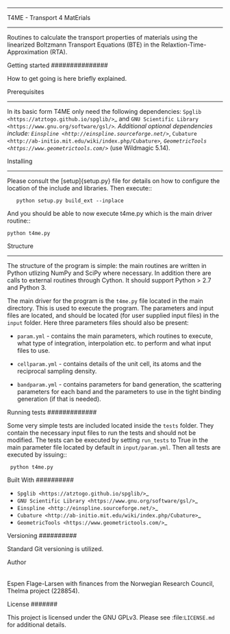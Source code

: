 ****************************
T4ME - Transport 4 MatErials
****************************

Routines to calculate the transport properties of materials
using the linearized Boltzmann Transport Equations (BTE)
in the Relaxtion-Time-Approximation (RTA).

Getting started
###############

How to get going is here briefly explained.

Prerequisites
*************

In its basic form T4ME only need the following
dependencies: `Spglib <https://atztogo.github.io/spglib/>`_
and `GNU Scientific Library <https://www.gnu.org/software/gsl/>`_.
Additional optional dependencies include:
`Einspline <http://einspline.sourceforge.net/>`_,
`Cubature <http://ab-initio.mit.edu/wiki/index.php/Cubature>`_,
`GeometricTools <https://www.geometrictools.com/>`_
(use Wildmagic 5.14).

Installing
**********

Please consult the [setup]{setup.py} file for details on
how to configure the location of the include and libraries.
Then execute::

       python setup.py build_ext --inplace

And you should be able to now execute t4me.py which is
the main driver routine::

    python t4me.py

Structure
*********

The structure of the program is simple: the main routines
are written in Python utlizing NumPy and SciPy where
necessary. In addition there are calls to external
routines through Cython. It should support Python > 2.7 and
Python 3.

The main driver for the program is the `t4me.py` file
located in the main directory. This is used to execute
the program. The parameters and input files are located,
and should be located (for user supplied input files) in
the `input` folder. Here three parameters files should
also be present:

* `param.yml` - contains the main parameters, which
  routines to execute, what type of integration,
  interpolation etc. to perform and what input
  files to use.

* `cellparam.yml` - contains details of the unit cell, its atoms
  and the reciprocal sampling density.

* `bandparam.yml` - contains parameters for band generation, 
  the scattering parameters for each band
  and the parameters to
  use in the tight binding generation
  (if that is needed).

Running tests
#############

Some very simple tests are included located inside the
`tests` folder. They contain the necessary input files
to run the tests and should not be modified. The tests
can be executed by setting `run_tests` to True in the
main parameter file located by default in `input/param.yml`.
Then all tests are executed by issuing::

     python t4me.py

Built With
##########
* `Spglib <https://atztogo.github.io/spglib/>`_
* `GNU Scientific Library <https://www.gnu.org/software/gsl/>`_
* `Einspline <http://einspline.sourceforge.net/>`_
* `Cubature <http://ab-initio.mit.edu/wiki/index.php/Cubature>`_
* `GeometricTools <https://www.geometrictools.com/>`_

Versioning
##########

Standard Git versioning is utilized.

Author
######
Espen Flage-Larsen with finances from the Norwegian
Research Council, Thelma project (228854).

License
#######

This project is licensed under the GNU GPLv3. Please see
:file:`LICENSE.md` for additional details.
